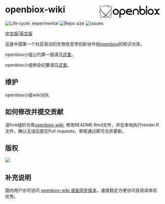# openbiox-wiki <img src="static/img/logo-long.png" align="right" alt="openbiox" width="200"/>

<img src="https://img.shields.io/badge/lifecycle-experimental-orange.svg" alt="Life cycle: experimental"> <img src="https://img.shields.io/github/repo-size/openbiox/openbiox-wiki.svg" alt="Repo size"/> <img src="https://img.shields.io/github/issues/openbiox/openbiox-wiki.svg" alt="issues"/>

[中文版](./README.md)|[英文版](./README-EN.md)

这是中国第一个社区驱动的生物信息学创新协作组[openbiox](https://openbiox.org)的知识仓库。

openbiox小组公约第一版请见[这里](./declaration)。

openbiox小组例会纪要请见[这里](./minutes)。

## 维护

 openbiox小组wiki分队

## 如何修改并提交贡献

请fork组织仓库[openbiox-wiki](https://github.com/openbiox/openbiox-wiki), 修改README.Rmd文件，并在本地执行render.R文件，确认无误后提交Pull requests，审核通过即可合并更新。

## 版权

[![](https://i.creativecommons.org/l/by-nc-nd/4.0/88x31.png)](https://creativecommons.org/licenses/by-nc-nd/4.0/)

## 补充说明

国内用户亦可访问 [openbiox-wiki 语雀同步版本](https://www.yuque.com/openbiox/wiki)，速度稳定方便访问且阅读体验优秀。
